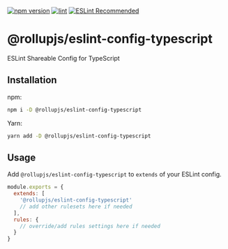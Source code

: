 [![npm version](https://badge.fury.io/js/%40rollupjs%2Feslint-config-typescript.svg)](https://badge.fury.io/js/%40rollupjs%2Feslint-config-typescript)
[![lint](https://github.com/rollup-community/eslint-config-typescript/actions/workflows/lint.yml/badge.svg)](https://github.com/rollup-community/eslint-config-typescript/actions/workflows/lint.yml)
[![ESLint Recommended](https://img.shields.io/badge/eslint-recommended-%234B32C3)](https://github.com/eslint-recommended)

# @rollupjs/eslint-config-typescript

ESLint Shareable Config for TypeScript

## Installation

npm:

```sh
npm i -D @rollupjs/eslint-config-typescript
```

Yarn:

```sh
yarn add -D @rollupjs/eslint-config-typescript
```

## Usage

Add `@rollupjs/eslint-config-typescript` to `extends` of your ESLint config.

```js
module.exports = {
  extends: [
    '@rollupjs/eslint-config-typescript'
    // add other rulesets here if needed
  ],
  rules: {
    // override/add rules settings here if needed
  }
}
```
